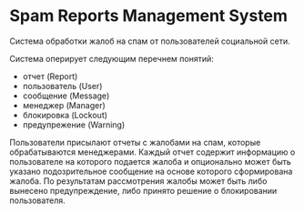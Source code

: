 # Spam Reports Management System

Система обработки жалоб на спам от пользователей социальной сети.

Система оперирует следующим перечнем понятий:

- отчет (Report)
- пользователь (User)
- сообщение (Message)
- менеджер (Manager)
- блокировка (Lockout)
- предупрежение (Warning)

Пользователи присылают отчеты с жалобами на спам, которые обрабатываются менеджерами. Каждый отчет содержит информацию о пользователе на которого подается жалоба и опционально может быть указано подозрительное сообщение на основе которого сформирована жалоба. По результатам рассмотрения жалобы может быть либо вынесено предупреждение, либо принято решение о блокировании пользователя.
